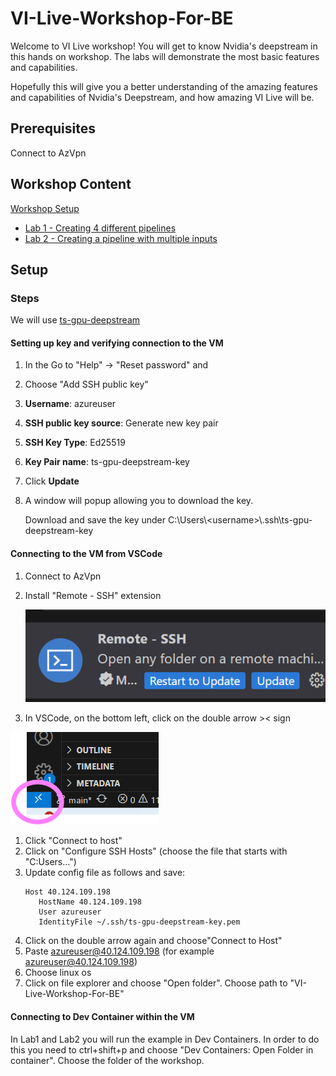 # VI-Live-Workshop-For-BE

Welcome to VI Live workshop!
You will get to know Nvidia's deepstream in this hands on workshop. 
The labs will demonstrate the most basic features and capabilities.

Hopefully this will give you a better understanding of the amazing features and capabilities of Nvidia's Deepstream, and how amazing VI Live will be.

## Prerequisites

Connect to AzVpn

## Workshop Content

[Workshop Setup](#Setup)
- [Lab 1 - Creating 4 different pipelines](./src/Lab1)
- [Lab 2 - Creating a pipeline with multiple inputs](./src/Lab2)

## Setup

### Steps

We will use [ts-gpu-deepstream](https://ms.portal.azure.com/#@microsoft.onmicrosoft.com/resource/subscriptions/24237b72-8546-4da5-b204-8c3cb76dd930/resourceGroups/yl-try-rg/providers/Microsoft.Compute/virtualMachines/ts-gpu-deepstream/overview)

#### Setting up key and verifying connection to the VM

1. In the Go to "Help" -> "Reset password" and
1. Choose "Add SSH public key"
1. **Username**: azureuser
1. **SSH public key source**: Generate new key pair
1. **SSH Key Type**: Ed25519
1. **Key Pair name**: ts-gpu-deepstream-key
1. Click **Update**
1. A window will popup allowing you to download the key.
   
    Download and save the key under C:\Users\\\<username>\\\.ssh\\ts-gpu-deepstream-key

#### Connecting to the VM from VSCode

1. Connect to AzVpn
1. Install "Remote - SSH" extension
        
    ![alt text](image-1.png)
1. In VSCode, on the bottom left, click on the double arrow >< sign

![alt text](image.png)
1. Click "Connect to host"
1. Click on "Configure SSH Hosts" (choose the file that starts with "C:Users...")
1. Update config file as follows and save:
      ```
      Host 40.124.109.198
         HostName 40.124.109.198
         User azureuser
         IdentityFile ~/.ssh/ts-gpu-deepstream-key.pem
      ```
1. Click  on the double arrow again and choose"Connect to Host"
1. Paste azureuser@40.124.109.198 (for example azureuser@40.124.109.198)
1. Choose linux os
1. Click on file explorer and choose "Open folder". Choose path to "VI-Live-Workshop-For-BE"

#### Connecting to Dev Container within the VM

In Lab1 and Lab2 you will run the example in Dev Containers. In order to do this you need to ctrl+shift+p and choose "Dev Containers: Open Folder in container". Choose the folder of the workshop.